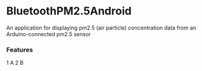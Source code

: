 # BluetoothPM2.5Android
An application for displaying pm2.5 (air particle) concentration data from an Arduino-connected pm2.5 sensor
### Features
1 A
2 B
